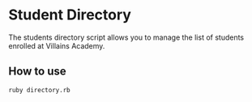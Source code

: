 # Student Directory #

The students directory script allows you to manage the list of students enrolled at Villains Academy.

## How to use

``` Shell
ruby directory.rb
```
